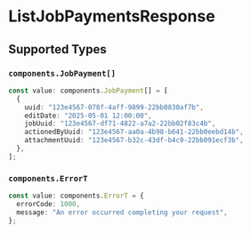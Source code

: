 # ListJobPaymentsResponse


## Supported Types

### `components.JobPayment[]`

```typescript
const value: components.JobPayment[] = [
  {
    uuid: "123e4567-078f-4aff-9899-22bb0830af7b",
    editDate: "2025-05-01 12:00:00",
    jobUuid: "123e4567-df71-4822-a7a2-22bb02f83c4b",
    actionedByUuid: "123e4567-aa0a-4b98-b641-22bb0eebd14b",
    attachmentUuid: "123e4567-b32c-43df-b4c9-22bb091ecf3b",
  },
];
```

### `components.ErrorT`

```typescript
const value: components.ErrorT = {
  errorCode: 1000,
  message: "An error occurred completing your request",
};
```

